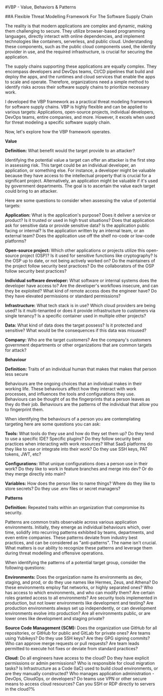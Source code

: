 #VBP - Value, Behaviors & Patterns

##A Flexible Threat Modelling Framework For The Software Supply Chain

The reality is that modern applications are complex and dynamic, making them challenging to secure. They utilize browser-based programming languages, directly interact with online dependencies, and implement technologies like containers, serverless, and public cloud. Understanding these components, such as the public cloud components used, the identity provider in use, and the required infrastructure, is crucial for securing the application.

The supply chains supporting these applications are equally complex. They encompass developers and DevOps teams, CI/CD pipelines that build and deploy the apps, and the runtimes and cloud services that enable the apps to scale and operate. Therefore, organizations need a simple method to identify risks across their software supply chains to prioritize necessary work.

I developed the VBP framework as a practical threat modeling framework for software supply chains. VBP is highly flexible and can be applied to various targets: Applications, open-source projects, individual developers, DevOps teams, entire companies, and more. However, it excels when used for threat modeling a specific software supply chain.

Now, let's explore how the VBP framework operates.

**Value**

**Definition:** What benefit would the target provide to an attacker?

Identifying the potential value a target can offer an attacker is the first step in assessing risk. This target could be an individual developer, an application, or something else. For instance, a developer might be valuable because they have access to the intellectual property that is crucial for a significant project. Alternatively, an application might be valuable if it's used by government departments. The goal is to ascertain the value each target could bring to an attacker.

Here are some questions to consider when assessing the value of potential targets:

**Application:** What is the application's purpose? Does it deliver a service or product? Is it trusted or used in high trust situations?  Does that application ask for sensitive data or provide sensitive data?  Is the application public facing or internal?  Is the application written by an internal team, or an external team?  Does the application use off the shelf no-code or low-code platforms?

**Open-source project:** Which other applications or projects utilize this open-source project (OSP)? Is it used for sensitive functions like cryptography?  Is the OSP up to date, or not being actively worked on?  Do the maintainers of the project follow security best practices?  Do the collaborators of the OSP follow security best practices?

**Individual software developer:** What software or internal systems does the developer have access to? Are the developer's workflows insecure, and can they be exploited?  What kind of remote access does the engineer have?  Do they have elevated permissions or standard permissions?

**Infrastructure:** What tech stack is in use? Which cloud providers are being used? Is it multi-tenanted or does it provide infrastructure to customers via single tenancy? Is a specific container used in multiple other projects?

**Data:** What kind of data does the target possess? Is it protected and sensitive? What would be the consequences if this data was misused?

**Company:** Who are the target customers? Are the company's customers government departments or other organizations that are common targets for attack?

**Behaviour**

**Definition:** Traits of an individual human that makes that makes that person less secure

Behaviours are the ongoing choices that an individual makes in their working life. These behaviours affect how they interact with work processes, and influences the tools and configurations they use. Behaviours can be thought of as the fingerprints that a person leaves as they do their job. Behaviours are the patterns of the individual that allow you to fingerprint them.

When identifying the behaviours of a person you are contemplating targeting here are some questions you can ask:

**Tools:** What tools do they use and how do they set them up? Do they tend to use a specific IDE? Specific plugins? Do they follow security best practices when interacting with work resources? What SaaS platforms do they like to use or integrate into their work? Do they use SSH keys, PAT tokens, JWT, etc?

**Configurations:** What unique configurations does a person use in their work? Do they like to work in feature branches and merge into dev? Or do they merge directly into main?

**Variables:** How does the person like to name things? Where do they like to store secrets? Do they use .env files or secret managers?

**Patterns**

**Definition:** Repeated traits within an organization that compromise its security.

Patterns are common traits observable across various application environments. Initially, they emerge as individual behaviours which, over time, solidify into recurring patterns exhibited by teams, departments, and even entire companies. These patterns deviate from industry best practices, and can be considered as "anti-patterns". The name isn't crucial. What matters is our ability to recognize these patterns and leverage them during threat modelling and offensive operations.

When identifying the patterns of a potential target group, consider the following questions:

**Environments:** Does the organization name its environments as dev, staging, and prod, or do they use names like Hermes, Zeus, and Athena? Do these environments employ flat networks, or highly separated ones? Who has access to which environments, and who can modify them? Are certain roles granted access to all environments? Are security tools implemented in production, but not lower environments like development and testing? Are production environments always set up independently, or can development environments evolve into production? Are all environments public, or are lower ones like development and staging private?

**Source Code Management (SCM):** Does the organization use GitHub for all repositories, or GitHub for public and GitLab for private ones? Are teams using Yubikeys? Do they use SSH keys? Are they GPG signing commits? Who can approve merge requests or pull requests? Are team leads permitted to execute hot fixes or deviate from standard practices?

**Cloud:** Do all engineers have access to the cloud? Do they have explicit permissions or admin permissions? Who is responsible for cloud migration tasks? Is Infrastructure as a Code (IaC) used to build cloud environments, or are they manually constructed? Who manages application administration - DevOps, CloudOps, or developers? Do teams use VPN or other secure means to access cloud resources? Can you SSH or RDP directly to servers in the cloud?%
